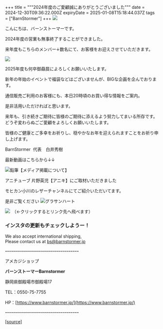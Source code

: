 +++
title = """2024年度のご愛顧誠にありがとうございました"""
date = 2024-12-30T09:36:22.000Z
expiryDate = 2025-01-08T15:18:44.037Z
tags = ["BarnStormer"]
+++
[![](https://stat.ameba.jp/user_images/20231023/16/barnstormer-go/b2/03/p/o0420015015354743273.png)](https://ameblo.jp/barnstormer-go/entry-12825670498.html)

こんにちは、バーンストーマーです。

2024年度の営業も無事終了することができました。

来年度もこちらのメンバー∔数名にて、お客様をお迎えさせていただきます。

[![](https://stat.ameba.jp/user_images/20241230/18/barnstormer-go/b1/ad/j/o0466070015527518478.jpg)](https://stat.ameba.jp/user_images/20241230/18/barnstormer-go/b1/ad/j/o0466070015527518478.jpg)

2025年度も何卒御贔屓によろしくお願いいたします。

新年の年始のイベントで福袋などはございませんが、BIGな企画を企んでおります。

通信販売ご利用のお客様にも、本日20時頃のお買い得な情報をご案内。

是非活用いただければと思います。

来年も、引き続きご期待に皆様のご期待に添えるよう努力してまいる所存です。  
どうぞ変わらぬごご愛顧をよろしくお願いいたします。  
  
皆様のご健康とご多幸をお祈りし、穏やかなお年を迎えられますことをお祈り申し上げます。

BarnStormer  代表　白井秀樹

最新動画はこちらから↓↓

![鉛筆](https://stat100.ameba.jp/blog/ucs/img/char/char3/519.png)【メディア掲載について】

アニチューブ 片野英児【アニキ】にご取材いただきました

モヒカン小川のレザーチャンネルにてご紹介いただいてます。

是非ご覧ください ![グラサンハート](https://stat100.ameba.jp/blog/ucs/img/char/char3/148.png)

[![](https://stat.ameba.jp/user_images/20230412/16/barnstormer-go/6a/23/p/o0108010815269242493.png)](https://www.instagram.com/barnstormer_daily/)　（←クリックするとリンク先へ飛べます）

### インスタの更新もチェックしようー！

We also accept international shipping,  
Please contact us at bs@barnstormer.jp

**\-------------------------------------**

アメカジショップ

**バーンストーマーBarnstormer**

静岡県御殿場市御殿場17

TEL：0550-75-7755

HP：[https://www.barnstormer.jp/](https://www.barnstormer.jp/)

**\-------------------------------------**

[[source]](https://ameblo.jp/barnstormer-go/entry-12880555278.html)
